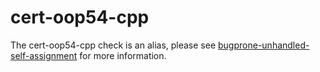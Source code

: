 # cert-oop54-cpp

The cert-oop54-cpp check is an alias, please see
[bugprone-unhandled-self-assignment](https://clang.llvm.org/extra/clang-tidy/checks/bugprone-unhandled-self-assignment.html)
for more information.

